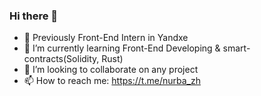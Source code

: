### Hi there 👋

- 🔭 Previously Front-End Intern in Yandxe
- 🌱 I’m currently learning Front-End Developing & smart-contracts(Solidity, Rust) 
- 👯 I’m looking to collaborate on any project
- 📫 How to reach me: https://t.me/nurba_zh
<!--
**NurbakZh/NurbakZh** is a ✨ _special_ ✨ repository because its `README.md` (this file) appears on your GitHub profile.
